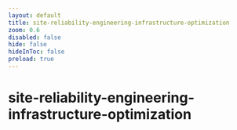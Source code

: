 ```yaml
---
layout: default 
title: site-reliability-engineering-infrastructure-optimization  
zoom: 0.6   
disabled: false 
hide: false 
hideInToc: false    
preload: true   
---
```



# site-reliability-engineering-infrastructure-optimization   
